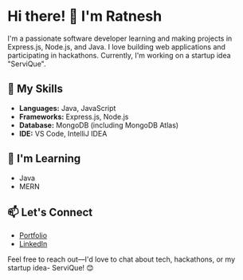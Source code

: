 # Hi there! 👋 I'm Ratnesh

I'm a passionate software developer learning and making projects in Express.js, Node.js, and Java. I love building web applications and participating in hackathons. Currently, I'm working on a startup idea "ServiQue".

## 🚀 My Skills
- **Languages:** Java, JavaScript
- **Frameworks:** Express.js, Node.js
- **Database:** MongoDB (including MongoDB Atlas)
- **IDE:** VS Code, IntelliJ IDEA

## 🌱 I'm Learning
- Java
- MERN

## 📫 Let's Connect
- [Portfolio](https://ratnesh.vercel.app/)
- [LinkedIn](www.linkedin.com/in/ratnesh-anand-nitp)

Feel free to reach out—I'd love to chat about tech, hackathons, or my startup idea- ServiQue! 😊
